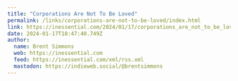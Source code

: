 ```yaml
---
title: "Corporations Are Not To Be Loved"
permalink: /links/corporations-are-not-to-be-loved/index.html
link: https://inessential.com/2024/01/17/corporations_are_not_to_be_loved
date: 2024-01-17T18:47:40.749Z
author: 
  name: Brent Simmons
  web: https://inessential.com
  feed: https://inessential.com/xml/rss.xml
  mastodon: https://indieweb.social/@brentsimmons
---
```

